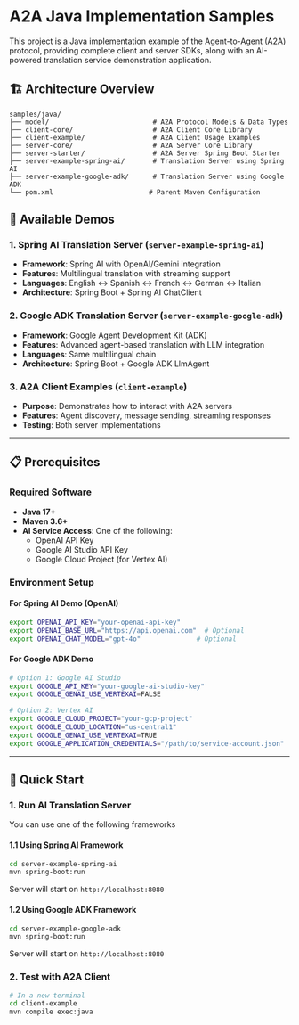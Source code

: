 # A2A Java Implementation Samples

This project is a Java implementation example of the Agent-to-Agent (A2A) protocol, providing complete client and server SDKs, along with an AI-powered translation service demonstration application.

## 🏗️ Architecture Overview

```
samples/java/
├── model/                          # A2A Protocol Models & Data Types
├── client-core/                    # A2A Client Core Library  
├── client-example/                 # A2A Client Usage Examples
├── server-core/                    # A2A Server Core Library
├── server-starter/                 # A2A Server Spring Boot Starter
├── server-example-spring-ai/       # Translation Server using Spring AI
├── server-example-google-adk/      # Translation Server using Google ADK
└── pom.xml                        # Parent Maven Configuration
```

## 🚀 Available Demos

### 1. **Spring AI Translation Server** (`server-example-spring-ai`)
- **Framework**: Spring AI with OpenAI/Gemini integration
- **Features**: Multilingual translation with streaming support
- **Languages**: English ↔ Spanish ↔ French ↔ German ↔ Italian
- **Architecture**: Spring Boot + Spring AI ChatClient

### 2. **Google ADK Translation Server** (`server-example-google-adk`)
- **Framework**: Google Agent Development Kit (ADK)
- **Features**: Advanced agent-based translation with LLM integration
- **Languages**: Same multilingual chain
- **Architecture**: Spring Boot + Google ADK LlmAgent

### 3. **A2A Client Examples** (`client-example`)
- **Purpose**: Demonstrates how to interact with A2A servers
- **Features**: Agent discovery, message sending, streaming responses
- **Testing**: Both server implementations

---

## 📋 Prerequisites

### Required Software
- **Java 17+**
- **Maven 3.6+**
- **AI Service Access**: One of the following:
  - OpenAI API Key
  - Google AI Studio API Key  
  - Google Cloud Project (for Vertex AI)

### Environment Setup

#### For Spring AI Demo (OpenAI)
```bash
export OPENAI_API_KEY="your-openai-api-key"
export OPENAI_BASE_URL="https://api.openai.com"  # Optional
export OPENAI_CHAT_MODEL="gpt-4o"              # Optional
```

#### For Google ADK Demo
```bash
# Option 1: Google AI Studio
export GOOGLE_API_KEY="your-google-ai-studio-key"
export GOOGLE_GENAI_USE_VERTEXAI=FALSE

# Option 2: Vertex AI
export GOOGLE_CLOUD_PROJECT="your-gcp-project"
export GOOGLE_CLOUD_LOCATION="us-central1"
export GOOGLE_GENAI_USE_VERTEXAI=TRUE
export GOOGLE_APPLICATION_CREDENTIALS="/path/to/service-account.json"
```

---

## 🎯 Quick Start

### 1. Run AI Translation Server

You can use one of the following frameworks

#### 1.1 Using Spring AI Framework
```bash
cd server-example-spring-ai
mvn spring-boot:run
```
Server will start on `http://localhost:8080`

#### 1.2 Using Google ADK  Framework
```bash
cd server-example-google-adk
mvn spring-boot:run
```
Server will start on `http://localhost:8080`

### 2. Test with A2A Client
```bash
# In a new terminal
cd client-example
mvn compile exec:java
```

